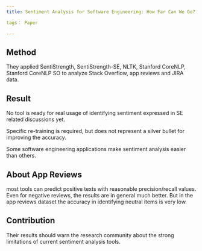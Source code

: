 ```yaml
---
title: Sentiment Analysis for Software Engineering: How Far Can We Go?

tags： Paper

---
```


## Method

They applied SentiStrength, SentiStrength-SE, NLTK, Stanford CoreNLP, Stanford CoreNLP SO to analyze Stack Overflow, app reviews and JIRA data.

## Result

No tool is ready for real usage of identifying sentiment expressed in SE related discussions yet. 

Specific re-training is required, but does not represent a silver bullet for improving the accuracy.

Some software engineering applications make sentiment analysis easier than others.


## About App Reviews

most tools can predict positive texts with reasonable precision/recall values. Even for negative reviews, the results are in general much better. But in the app reviews dataset the accuracy in identifying neutral items is very low.

## Contribution

Their results should warn the research community about the strong limitations of current sentiment analysis tools.


